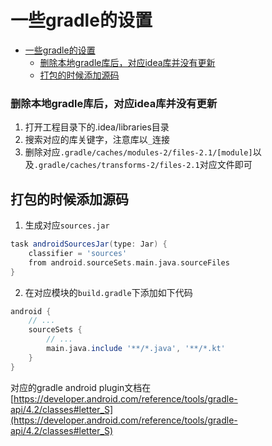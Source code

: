 # 一些gradle的设置

- [一些gradle的设置](#一些gradle的设置)
    - [删除本地gradle库后，对应idea库并没有更新](#删除本地gradle库后对应idea库并没有更新)
  - [打包的时候添加源码](#打包的时候添加源码)


### 删除本地gradle库后，对应idea库并没有更新
1. 打开工程目录下的.idea/libraries目录
2. 搜索对应的库关键字，注意库以`_`连接
3. 删除对应`.gradle/caches/modules-2/files-2.1/[module]`以及`.gradle/caches/transforms-2/files-2.1`对应文件即可

## 打包的时候添加源码
1. 生成对应`sources.jar`
```groovy
task androidSourcesJar(type: Jar) {
    classifier = 'sources'
    from android.sourceSets.main.java.sourceFiles
}
```

2. 在对应模块的`build.gradle`下添加如下代码
```groovy
android {
    // ...
    sourceSets {
        // ...
        main.java.include '**/*.java', '**/*.kt'
    }
}
```
对应的gradle android plugin文档在 [https://developer.android.com/reference/tools/gradle-api/4.2/classes#letter_S](https://developer.android.com/reference/tools/gradle-api/4.2/classes#letter_S)
